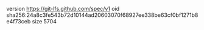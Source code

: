 version https://git-lfs.github.com/spec/v1
oid sha256:24a8c3fe543b72d10144ad20603070f68927ee338be63cf0bf1271b8e4f73ceb
size 5704
